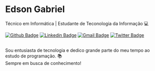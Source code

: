 # Edson Gabriel

Técnico em Informática | Estudante de Teconologia da Informação :computer:

[![Github Badge](https://img.shields.io/badge/-Github-000?style=flat-square&logo=Github&logoColor=white&link=https://github.com/edsongabriel)](https://github.com/edsongabriel)
[![Linkedin Badge](https://img.shields.io/badge/-LinkedIn-blue?style=flat-square&logo=Linkedin&logoColor=white&link=https://www.linkedin.com/in/edson-gabriel-ferreira-gomes-b76194180/)](https://www.linkedin.com/in/edson-gabriel-ferreira-gomes-b76194180/)
[![Gmail Badge](https://img.shields.io/badge/-Gmail-c14438?style=flat-square&logo=Gmail&logoColor=white&link=mailto:edsongabriel2000.eg@gmail.com)](mailto:edsongabriel2000.eg@gmail.com)
[![Twitter Badge](https://img.shields.io/badge/-Twitter-blue?style=flat-square&logo=Twitter&logoColor=white&link=https://twitter.com/edsongabrielfg)](https://twitter.com/edsongabrielfg)

<br /> Sou entusiasta de tecnologia e dedico grande parte do meu tempo ao estudo de programação. :books:
<br /> Sempre em busca de conhecimento!



<!--
### Hi there 👋
<!--
**edsongabriel/edsongabriel** is a ✨ _special_ ✨ repository because its `README.md` (this file) appears on your GitHub profile.
<!--
Here are some ideas to get you started:
<!--
- 🔭 I’m currently working on ...
- 🌱 I’m currently learning ...
- 👯 I’m looking to collaborate on ...
- 🤔 I’m looking for help with ...
- 💬 Ask me about ...
- 📫 How to reach me: ...
- 😄 Pronouns: ...
- ⚡ Fun fact: ...
-->
